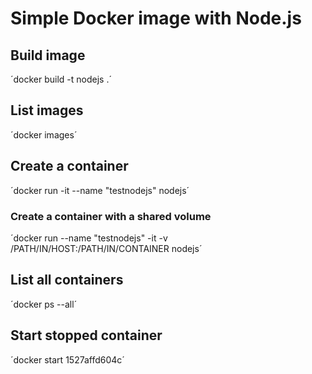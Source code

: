 # Simple Docker image with Node.js

## Build image
´docker build -t nodejs .´

## List images
´docker images´

## Create a container
´docker run -it --name "testnodejs" nodejs´

### Create a container with a shared volume
´docker run --name "testnodejs" -it -v /PATH/IN/HOST:/PATH/IN/CONTAINER nodejs´

## List all containers
´docker ps --all´

## Start stopped container
´docker start 1527affd604c´
